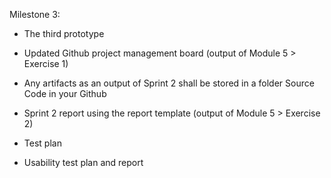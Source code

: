 Milestone 3:


- The third prototype

- Updated Github project management board (output of Module 5 > Exercise 1)

- Any artifacts as an output of Sprint 2 shall be stored in a folder Source Code in your Github

- Sprint 2 report using the report template (output of Module 5 > Exercise 2)

- Test plan

- Usability test plan and report
